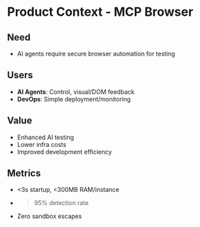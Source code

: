 # Product Context - MCP Browser

## Need
- AI agents require secure browser automation for testing

## Users
- **AI Agents**: Control, visual/DOM feedback
- **DevOps**: Simple deployment/monitoring

## Value
- Enhanced AI testing
- Lower infra costs
- Improved development efficiency

## Metrics
- <3s startup, <300MB RAM/instance
- >95% detection rate
- Zero sandbox escapes 